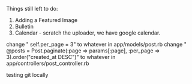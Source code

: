 Things still left to do:

1. Adding a Featured Image
2. Bulletin
3. Calendar - scratch the uploader, we have google calendar.

change "    self.per_page = 3" to whatever in app/models/post.rb
change " @posts = Post.paginate(:page => params[:page], :per_page => 3).order("created_at DESC")" to whatever in app/controllers/post_controller.rb

testing git locally